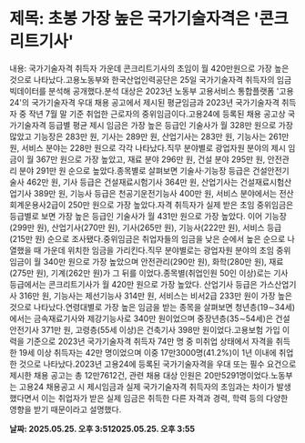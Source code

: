 # **제목: 초봉 가장 높은 국가기술자격은 '콘크리트기사'**

  내용: 국가기술자격 취득자 가운데 콘크리트기사의 초임이 월 420만원으로 가장 높은 것으로 나타났다.고용노동부와 한국산업인력공단은 25일 국가기술자격 취득자의 임금 빅데이터를 분석해 공개했다.분석 대상은 2023년 노동부 고용서비스 통합플랫폼 '고용24'의 국가기술자격 우대 채용 공고에서 제시된 평균임금과 2023년 국가기술자격 취득자 중 작년 7월 말 기준 취업한 근로자의 중위임금이다.고용24에 등록된 채용 공고상 국가기술자격 등급별 평균 제시 임금은 가장 높은 등급인 기술사가 월 328만 원으로 가장 많았고 기능장은 283만 원, 기사는 289만 원, 산업기사는 283만 원, 기능사는 261만 원, 서비스 분야는 228만 원으로 각각 나타났다.직무 분야별로 광업자원 분야의 제시 임금이 월 367만 원으로 가장 높았고, 재료 분야 296만 원, 건설 분야 295만 원, 안전관리 분야 291만 원 순으로 높았다.종목별로 살펴보면 기술사·기능장 등급은 건설안전기술사 462만 원, 기사 등급은 건설재료시험기사 364만 원, 산업기사는 건설재료시험산업기사 389만 원, 기능사 등급은 천공기운전기능사 400만 원, 서비스 분야에서는 전산회계운용사2급이 250만 원으로 가장 높았다.자격 취득자가 실제 받은 초임 중위임금은 등급별로 보면 가장 높은 등급인 기술사가 월 431만 원으로 가장 높았다. 이어 기능장(299만 원), 산업기사(270만 원), 기사(265만 원), 기능사(222만 원), 서비스 등급(215만 원) 순으로 조사됐다.중위임금은 취업자들의 임금을 낮은 순에서 높은 순으로 나열했을 때 가운데 위치한 임금을 가리킨다.직무 분야별로는 광업자원 분야의 초임 중위임금이 월 340만 원으로 가장 높았으며 안전관리(290만 원), 화학(280만 원), 재료(275만 원), 기계(262만 원)가 그 뒤를 이었다.종목별(취업인원 50인 이상)로는 기사 등급에서는 콘크리트기사가 월 420만 원으로 가장 높았다. 산업기사 등급은 가스산업기사 316만 원, 기능사는 제선기능사 314만 원, 서비스는 비서2급 233만 원이 가장 높은 것으로 나타났다.연령대별로 가장 높은 임금을 받는 종목을 살펴보면 청년층(19∼34세)에서는 금속재료기사와 제강기능사로 340만 원이었으며 중장년층(35∼54세)은 건설안전기사 371만 원, 고령층(55세 이상)은 건축기사 398만 원이었다.고용보험 가입 이력을 기준으로 2023년 국가기술자격 취득자 74만 명 중 미취업 상태에서 자격을 취득한 19세 이상 취득자는 42만 명이었으며 이중 17만3000명(41.2%)이 1년 이내에 취업한 것으로 나타났다.2023년 고용24에 등록된 국가기술자격을 우대 또는 필수 요건으로 제시한 채용 공고는 총 12만7612건, 관련 채용 대상 인원은 20만5291명이었다.노동부는 고용24 채용공고 시 제시임금과 실제 국가기술자격 취득자의 초임과는 차이가 발생했다면서 이는 취업자가 받은 실제 임금은 취득한 다른 자격과 경력, 학력 등의 다양한 영향을 받기 때문이라고 설명했다.

  **날짜: 2025.05.25. 오후 3:512025.05.25. 오후 3:55**